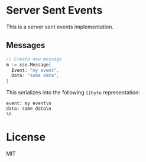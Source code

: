 
# Server Sent Events

This is a server sent events implementation.


## Messages

```go
// Create new message
m := sse.Message{
  Event: "my event",
  Data: "some data",
}
```

This serializes into the following ```[]byte``` representation:

```
event: my event\n
data: some data\n
\n
```


# License
MIT

